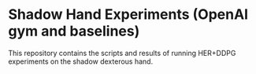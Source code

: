 # Shadow Hand Experiments (OpenAI gym and baselines)

This repository contains the scripts and results of running HER+DDPG experiments on the shadow dexterous hand.

